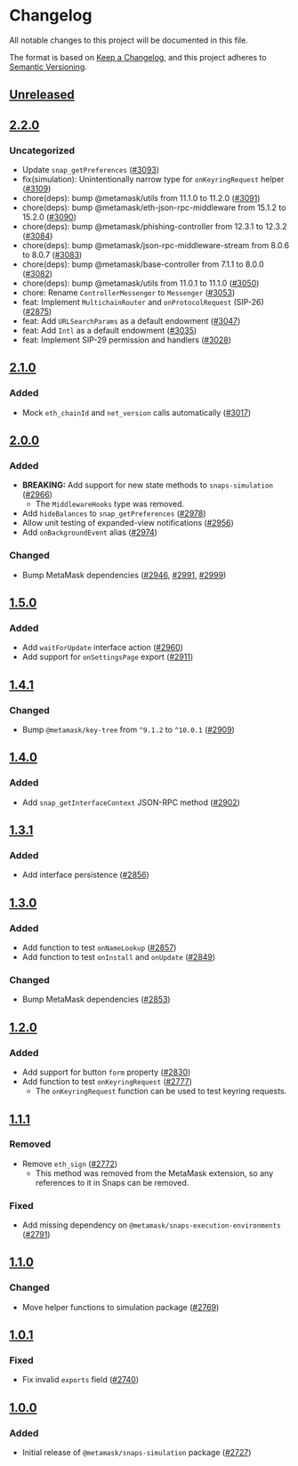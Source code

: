 # Changelog

All notable changes to this project will be documented in this file.

The format is based on [Keep a Changelog](https://keepachangelog.com/en/1.0.0/),
and this project adheres to [Semantic Versioning](https://semver.org/spec/v2.0.0.html).

## [Unreleased]

## [2.2.0]

### Uncategorized

- Update `snap_getPreferences` ([#3093](https://github.com/MetaMask/snaps-skunkworks.git/pull/3093))
- fix(simulation): Unintentionally narrow type for `onKeyringRequest` helper ([#3109](https://github.com/MetaMask/snaps-skunkworks.git/pull/3109))
- chore(deps): bump @metamask/utils from 11.1.0 to 11.2.0 ([#3091](https://github.com/MetaMask/snaps-skunkworks.git/pull/3091))
- chore(deps): bump @metamask/eth-json-rpc-middleware from 15.1.2 to 15.2.0 ([#3090](https://github.com/MetaMask/snaps-skunkworks.git/pull/3090))
- chore(deps): bump @metamask/phishing-controller from 12.3.1 to 12.3.2 ([#3084](https://github.com/MetaMask/snaps-skunkworks.git/pull/3084))
- chore(deps): bump @metamask/json-rpc-middleware-stream from 8.0.6 to 8.0.7 ([#3083](https://github.com/MetaMask/snaps-skunkworks.git/pull/3083))
- chore(deps): bump @metamask/base-controller from 7.1.1 to 8.0.0 ([#3082](https://github.com/MetaMask/snaps-skunkworks.git/pull/3082))
- chore(deps): bump @metamask/utils from 11.0.1 to 11.1.0 ([#3050](https://github.com/MetaMask/snaps-skunkworks.git/pull/3050))
- chore: Rename `ControllerMessenger` to `Messenger` ([#3053](https://github.com/MetaMask/snaps-skunkworks.git/pull/3053))
- feat: Implement `MultichainRouter` and `onProtocolRequest` (SIP-26) ([#2875](https://github.com/MetaMask/snaps-skunkworks.git/pull/2875))
- feat: Add `URLSearchParams` as a default endowment ([#3047](https://github.com/MetaMask/snaps-skunkworks.git/pull/3047))
- feat: Add `Intl` as a default endowment ([#3035](https://github.com/MetaMask/snaps-skunkworks.git/pull/3035))
- feat: Implement SIP-29 permission and handlers ([#3028](https://github.com/MetaMask/snaps-skunkworks.git/pull/3028))

## [2.1.0]

### Added

- Mock `eth_chainId` and `net_version` calls automatically ([#3017](https://github.com/MetaMask/snaps/pull/3017))

## [2.0.0]

### Added

- **BREAKING:** Add support for new state methods to `snaps-simulation` ([#2966](https://github.com/MetaMask/snaps/pull/2966))
  - The `MiddlewareHooks` type was removed.
- Add `hideBalances` to `snap_getPreferences` ([#2978](https://github.com/MetaMask/snaps/pull/2978))
- Allow unit testing of expanded-view notifications ([#2956](https://github.com/MetaMask/snaps/pull/2956))
- Add `onBackgroundEvent` alias ([#2974](https://github.com/MetaMask/snaps/pull/2974))

### Changed

- Bump MetaMask dependencies ([#2946](https://github.com/MetaMask/snaps/pull/2946), [#2991](https://github.com/MetaMask/snaps/pull/2991), [#2999](https://github.com/MetaMask/snaps/pull/2999))

## [1.5.0]

### Added

- Add `waitForUpdate` interface action ([#2960](https://github.com/MetaMask/snaps/pull/2960))
- Add support for `onSettingsPage` export ([#2911](https://github.com/MetaMask/snaps/pull/2911))

## [1.4.1]

### Changed

- Bump `@metamask/key-tree` from `^9.1.2` to `^10.0.1` ([#2909](https://github.com/MetaMask/snaps/pull/2909))

## [1.4.0]

### Added

- Add `snap_getInterfaceContext` JSON-RPC method ([#2902](https://github.com/MetaMask/snaps/pull/2902))

## [1.3.1]

### Added

- Add interface persistence ([#2856](https://github.com/MetaMask/snaps/pull/2856))

## [1.3.0]

### Added

- Add function to test `onNameLookup` ([#2857](https://github.com/MetaMask/snaps/pull/2857))
- Add function to test `onInstall` and `onUpdate` ([#2849](https://github.com/MetaMask/snaps/pull/2849))

### Changed

- Bump MetaMask dependencies ([#2853](https://github.com/MetaMask/snaps/pull/2853))

## [1.2.0]

### Added

- Add support for button `form` property ([#2830](https://github.com/MetaMask/snaps/pull/2830))
- Add function to test `onKeyringRequest` ([#2777](https://github.com/MetaMask/snaps/pull/2777))
  - The `onKeyringRequest` function can be used to test keyring requests.

## [1.1.1]

### Removed

- Remove `eth_sign` ([#2772](https://github.com/MetaMask/snaps/pull/2772))
  - This method was removed from the MetaMask extension, so any references to it
    in Snaps can be removed.

### Fixed

- Add missing dependency on `@metamask/snaps-execution-environments` ([#2791](https://github.com/MetaMask/snaps/pull/2791))

## [1.1.0]

### Changed

- Move helper functions to simulation package ([#2769](https://github.com/MetaMask/snaps/pull/2769))

## [1.0.1]

### Fixed

- Fix invalid `exports` field ([#2740](https://github.com/MetaMask/snaps/pull/2740))

## [1.0.0]

### Added

- Initial release of `@metamask/snaps-simulation` package ([#2727](https://github.com/MetaMask/snaps/pull/2727))

[Unreleased]: https://github.com/MetaMask/snaps-skunkworks.git/compare/@metamask/snaps-simulation@2.2.0...HEAD
[2.2.0]: https://github.com/MetaMask/snaps-skunkworks.git/compare/@metamask/snaps-simulation@2.1.0...@metamask/snaps-simulation@2.2.0
[2.1.0]: https://github.com/MetaMask/snaps-skunkworks.git/compare/@metamask/snaps-simulation@2.0.0...@metamask/snaps-simulation@2.1.0
[2.0.0]: https://github.com/MetaMask/snaps-skunkworks.git/compare/@metamask/snaps-simulation@1.5.0...@metamask/snaps-simulation@2.0.0
[1.5.0]: https://github.com/MetaMask/snaps-skunkworks.git/compare/@metamask/snaps-simulation@1.4.1...@metamask/snaps-simulation@1.5.0
[1.4.1]: https://github.com/MetaMask/snaps-skunkworks.git/compare/@metamask/snaps-simulation@1.4.0...@metamask/snaps-simulation@1.4.1
[1.4.0]: https://github.com/MetaMask/snaps-skunkworks.git/compare/@metamask/snaps-simulation@1.3.1...@metamask/snaps-simulation@1.4.0
[1.3.1]: https://github.com/MetaMask/snaps-skunkworks.git/compare/@metamask/snaps-simulation@1.3.0...@metamask/snaps-simulation@1.3.1
[1.3.0]: https://github.com/MetaMask/snaps-skunkworks.git/compare/@metamask/snaps-simulation@1.2.0...@metamask/snaps-simulation@1.3.0
[1.2.0]: https://github.com/MetaMask/snaps-skunkworks.git/compare/@metamask/snaps-simulation@1.1.1...@metamask/snaps-simulation@1.2.0
[1.1.1]: https://github.com/MetaMask/snaps-skunkworks.git/compare/@metamask/snaps-simulation@1.1.0...@metamask/snaps-simulation@1.1.1
[1.1.0]: https://github.com/MetaMask/snaps-skunkworks.git/compare/@metamask/snaps-simulation@1.0.1...@metamask/snaps-simulation@1.1.0
[1.0.1]: https://github.com/MetaMask/snaps-skunkworks.git/compare/@metamask/snaps-simulation@1.0.0...@metamask/snaps-simulation@1.0.1
[1.0.0]: https://github.com/MetaMask/snaps-skunkworks.git/releases/tag/@metamask/snaps-simulation@1.0.0
